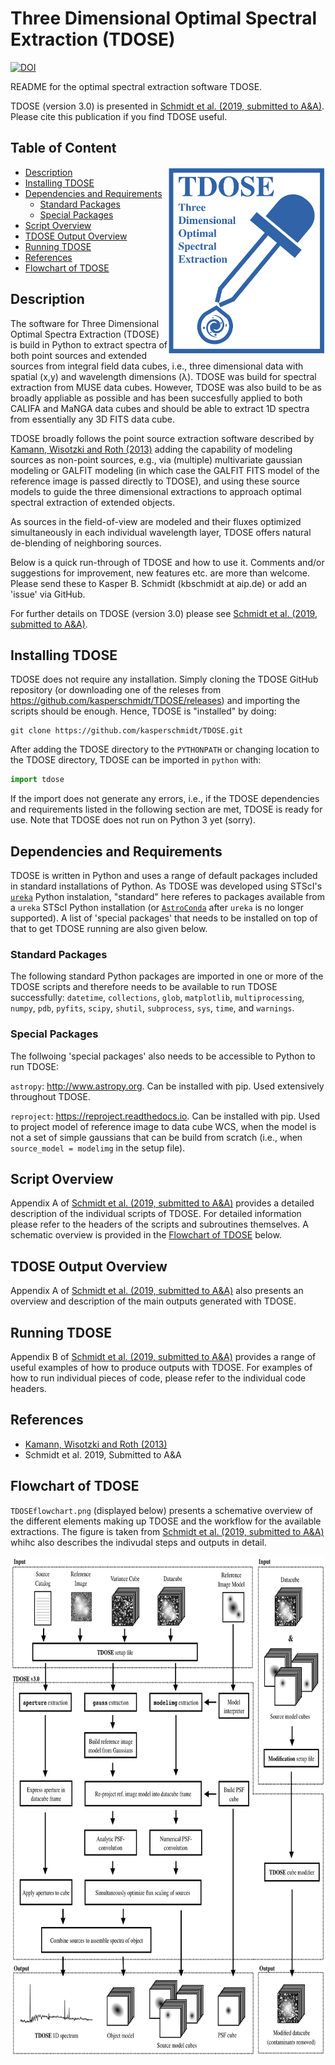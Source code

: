 
# Three Dimensional Optimal Spectral Extraction (TDOSE)

[![DOI](https://zenodo.org/badge/93055275.svg)](https://zenodo.org/badge/latestdoi/93055275)

[//]: # "![TDOSE logo](TDOSElogo.png =250x)"

README for the optimal spectral extraction software TDOSE.

[//]: # "presented by Schmidt et al. (some day)"

TDOSE (version 3.0) is presented in [Schmidt et al. (2019, submitted to A&A)](#references). Please cite this publication if you find TDOSE useful. 

## Table of Content
<a href="TDOSElogo.png"><img src="TDOSElogo.png" align="right" height="300" ></a>

- [Description](#description)
- [Installing TDOSE](#installing-tdose)
- [Dependencies and Requirements](#dependencies-and-requirements)
  - [Standard Packages](#standard-packages)
  - [Special Packages](#special-packages)
- [Script Overview](#script-overview)
- [TDOSE Output Overview](#tdose-output-overview) 
- [Running TDOSE](#running-tdose)
- [References](#references)
- [Flowchart of TDOSE](#flowchart-of-tdose)

## Description

The software for Three Dimensional Optimal Spectra Extraction (TDOSE) is build in Python to extract spectra of both point sources and extended sources from integral field data cubes, i.e., three dimensional data with spatial (x,y) and wavelength dimensions (λ). TDOSE was build for spectral extraction from MUSE data cubes. However, TDOSE was also build to be as broadly appliable as possible and has been succesfully applied to both CALIFA and MaNGA data cubes and should be able to extract 1D spectra from essentially any 3D FITS data cube.

TDOSE broadly follows the point source extraction software described by [Kamann, Wisotzki and Roth (2013)](#references) adding the capability of modeling sources as non-point sources, e.g., via (multiple) multivariate gaussian modeling or GALFIT modeling (in which case the GALFIT FITS model of the reference image is passed directly to TDOSE), and using these source models to guide the three dimensional extractions to approach optimal spectral extraction of extended objects.

As sources in the field-of-view are modeled and their fluxes optimized simultaneously in each individual wavelength layer, TDOSE offers natural de-blending of neighboring sources.

Below is a quick run-through of TDOSE and how to use it. Comments and/or suggestions for improvement, new features etc. are more than welcome. Please send these to Kasper B. Schmidt (kbschmidt at aip.de) or add an 'issue' via GitHub.

For further details on TDOSE (version 3.0) please see [Schmidt et al. (2019, submitted to A&A)](#references).

## Installing TDOSE

TDOSE does not require any installation. Simply cloning the TDOSE GitHub repository (or downloading one of the releses from https://github.com/kasperschmidt/TDOSE/releases) and importing the scripts should be enough.
Hence, TDOSE is "installed" by doing:
```
git clone https://github.com/kasperschmidt/TDOSE.git
```
After adding the TDOSE directory to the `PYTHONPATH` or changing location to the TDOSE directory, TDOSE can be imported in `python` with:
```python
import tdose
```
If the import does not generate any errors, i.e., if the TDOSE dependencies and requirements listed in the following section are met, TDOSE is ready for use. 
Note that TDOSE does not run on Python 3 yet (sorry).

## Dependencies and Requirements

TDOSE is written in Python and uses a range of default packages included in standard installations of Python. As TDOSE was developed using STScI's [`ureka`](http://ssb.stsci.edu/ureka/) Python instalation, "standard" here referes to packages available from a `ureka` STScI Python installation (or [`AstroConda`](#http://astroconda.readthedocs.io/en/latest/) after `ureka` is no longer supported). A list of 'special packages' that needs to be installed on top of that to get TDOSE running are also given below.

### Standard Packages

The following standard Python packages are imported in one or more of the TDOSE scripts and therefore needs to be available to run TDOSE successfully: 
`datetime`,
`collections`, 
`glob`,
`matplotlib`,
`multiprocessing`,
`numpy`,
`pdb`,
`pyfits`,
`scipy`,
`shutil`,
`subprocess`,
`sys`,
`time`, and
`warnings`.

### Special Packages

The follwoing 'special packages' also needs to be accessible to Python to run TDOSE:

`astropy`: http://www.astropy.org. Can be installed with pip. Used extensively throughout TDOSE. 

`reproject`: https://reproject.readthedocs.io. Can be installed with pip. Used to project model of reference image to data cube WCS, when the model is not a set of simple gaussians that can be build from scratch (i.e., when `source_model = modelimg` in the setup file).

## Script Overview

Appendix A of [Schmidt et al. (2019, submitted to A&A)](#references) provides a detailed description of the individual scripts of TDOSE. For detailed information please refer to the headers of the scripts and subroutines themselves. 
A schematic overview is provided in the [Flowchart of TDOSE](#flowchart-of-tdose) below.

## TDOSE Output Overview

Appendix A of [Schmidt et al. (2019, submitted to A&A)](#references) 
also presents an overview and description of the main outputs generated with TDOSE. 

## Running TDOSE

Appendix B of [Schmidt et al. (2019, submitted to A&A)](#references) provides a range of useful examples of how to produce outputs with TDOSE. For examples of how to run individual pieces of code, please refer to the individual code headers.

## References 

- [Kamann, Wisotzki and Roth (2013)](http://adsabs.harvard.edu/abs/2013A%26A...549A..71K)
- Schmidt et al. 2019, Submitted to A&A

## Flowchart of TDOSE
`TDOSEflowchart.png` (displayed below) presents a schemative overview of the different elements making up TDOSE and the workflow for the available extractions. The figure is taken from [Schmidt et al. (2019, submitted to A&A)](#references) whihc also describes the indivudal steps and outputs in detail.

<a href="TDOSEflowchart.png"><img src="TDOSEflowchart.png" align="center" height="800" ></a>


